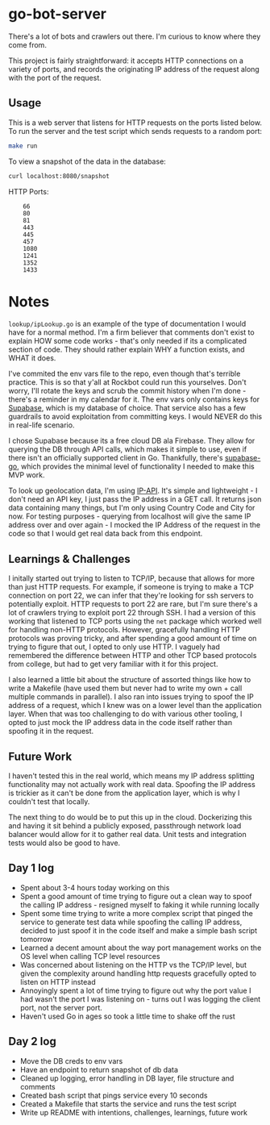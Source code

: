 # go-bot-server

There's a lot of bots and crawlers out there. I'm curious to know where they come from.

This project is fairly straightforward: it accepts HTTP connections on a variety of ports, and records the originating IP address of the request along with the port of the request.

## Usage

This is a web server that listens for HTTP requests on the ports listed below. To run the server and the test script which sends requests to a random port:

```sh
make run
```

To view a snapshot of the data in the database:

```sh
curl localhost:8080/snapshot
```

HTTP Ports:
```
	66
	80
	81
	443
	445
	457
	1080
	1241
	1352
	1433
```

# Notes

`lookup/ipLookup.go` is an example of the type of documentation I would have for a normal method. I'm a firm believer that comments don't exist to explain HOW some code works - that's only needed if its a complicated section of code. They should rather explain WHY a function exists, and WHAT it does.

I've commited the env vars file to the repo, even though that's terrible practice. This is so that y'all at Rockbot could run this yourselves. Don't worry, I'll rotate the keys and scrub the commit history when I'm done - there's a reminder in my calendar for it. The env vars only contains keys for [Supabase](https://supabase.com/), which is my database of choice. That service also has a few guardrails to avoid exploitation from committing keys. I would NEVER do this in real-life scenario.

I chose Supabase because its a free cloud DB ala Firebase. They allow for querying the DB through API calls, which makes it simple to use, even if there isn't an officially supported client in Go. Thankfully, there's [supabase-go](https://github.com/nedpals/supabase-go), which provides the minimal level of functionality I needed to make this MVP work.

To look up geolocation data, I'm using [IP-API](https://ip-api.com/docs/api:json). It's simple and lightweight - I don't need an API key, I just pass the IP address in a GET call. It returns json data containing many things, but I'm only using Country Code and City for now. For testing purposes - querying from localhost will give the same IP address over and over again - I mocked the IP Address of the request in the code so that I would get real data back from this endpoint.

## Learnings & Challenges

I initally started out trying to listen to TCP/IP, because that allows for more than just HTTP requests. For example, if someone is trying to make a TCP connection on port 22, we can infer that they're looking for ssh servers to potentially exploit. HTTP requests to port 22 are rare, but I'm sure there's a lot of crawlers trying to exploit port 22 through SSH. I had a version of this working that listened to TCP ports using the `net` package which worked well for handling non-HTTP protocols. However, gracefully handling HTTP protocols was proving tricky, and after spending a good amount of time on trying to figure that out, I opted to only use HTTP. I vaguely had remembered the difference between HTTP and other TCP based protocols from college, but had to get very familiar with it for this project.

I also learned a little bit about the structure of assorted things like how to write a Makefile (have used them but never had to write my own + call multiple commands in parallel). I also ran into issues trying to spoof the IP address of a request, which I knew was on a lower level than the application layer. When that was too challenging to do with various other tooling, I opted to just mock the IP address data in the code itself rather than spoofing it in the request.

## Future Work

I haven't tested this in the real world, which means my IP address splitting functionality may not actually work with real data. Spoofing the IP address is trickier as it can't be done from the application layer, which is why I couldn't test that locally.

The next thing to do would be to put this up in the cloud. Dockerizing this and having it sit behind a publicly exposed, passthrough network load balancer would allow for it to gather real data. Unit tests and integration tests would also be good to have.

## Day 1 log

* Spent about 3-4 hours today working on this
* Spent a good amount of time trying to figure out a clean way to spoof the calling IP address - resigned myself to faking it while running locally
* Spent some time trying to write a more complex script that pinged the service to generate test data while spoofing the calling IP address, decided to just spoof it in the code itself and make a simple bash script tomorrow
* Learned a decent amount about the way port management works on the OS level when calling TCP level resources
* Was concerned about listening on the HTTP vs the TCP/IP level, but given the complexity around handling http requests gracefully opted to listen on HTTP instead
* Annoyingly spent a lot of time trying to figure out why the port value I had wasn't the port I was listening on - turns out I was logging the client port, not the server port.
* Haven't used Go in ages so took a little time to shake off the rust

## Day 2 log
* Move the DB creds to env vars
* Have an endpoint to return snapshot of db data
* Cleaned up logging, error handling in DB layer, file structure and comments
* Created bash script that pings service every 10 seconds
* Created a Makefile that starts the service and runs the test script
* Write up README with intentions, challenges, learnings, future work

